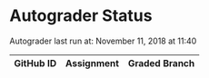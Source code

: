 # Autograder Status
Autograder last run at: November 11, 2018 at 11:40

| GitHub ID | Assignment | Graded Branch |
|-----------|------------|---------------|
